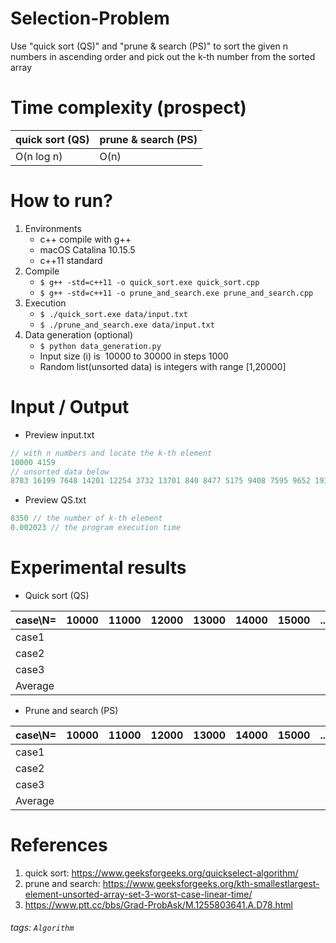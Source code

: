 Selection-Problem
===
Use "quick sort (QS)" and "prune &amp; search (PS)"  to sort the given n numbers in ascending order and pick out the k-th number from the sorted array

# Time complexity (prospect)

| quick sort (QS) | prune &amp; search (PS) |
| --------------- | ----------------------- |
| O(n log n)      | O(n)                    |

# How to run?
1. Environments 
    * c++ compile with g++
    * macOS Catalina 10.15.5
    * c++11 standard
2. Compile
    * `$ g++ -std=c++11 -o quick_sort.exe quick_sort.cpp`
    * `$ g++ -std=c++11 -o prune_and_search.exe prune_and_search.cpp`
3. Execution
    * `$ ./quick_sort.exe data/input.txt`
    * `$ ./prune_and_search.exe data/input.txt`
4. Data generation (optional)
    * `$ python data_generation.py`
    * Input size (i) is  10000 to 30000 in steps 1000
    * Random list(unsorted data) is integers with range [1,20000]

# Input / Output
* Preview input.txt
```cpp
// with n numbers and locate the k-th element
10000 4159
// unsorted data below
8783 16199 7648 14201 12254 3732 13701 840 8477 5175 9408 7595 9652 19317 3908  ...
```

* Preview QS.txt
```cpp
8350 // the number of k-th element
0.002023 // the program execution time
```

# Experimental results
* Quick sort (QS)

| case\N= | 10000 | 11000 | 12000 | 13000 | 14000 | 15000 | ... | 30000 |
| ------- | ----- | ----- | ----- | ----- | ----- | ----- | --- | ----- |
| case1   |       |       |       |       |       |       |     |       |
| case2   |       |       |       |       |       |       |     |       |
| case3   |       |       |       |       |       |       |     |       |
| Average |       |       |       |       |       |       |     |       |

* Prune and search (PS)

| case\N= | 10000 | 11000 | 12000 | 13000 | 14000 | 15000 | ... | 30000 |
| ------- | ----- | ----- | ----- | ----- | ----- | ----- | --- | ----- |
| case1   |       |       |       |       |       |       |     |       |
| case2   |       |       |       |       |       |       |     |       |
| case3   |       |       |       |       |       |       |     |       |
| Average |       |       |       |       |       |       |     |       |

# References
1. quick sort: https://www.geeksforgeeks.org/quickselect-algorithm/
2. prune and search: https://www.geeksforgeeks.org/kth-smallestlargest-element-unsorted-array-set-3-worst-case-linear-time/
3. https://www.ptt.cc/bbs/Grad-ProbAsk/M.1255803641.A.D78.html

###### tags: `Algorithm`
